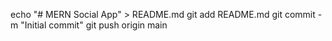 echo "# MERN Social App" > README.md
git add README.md
git commit -m "Initial commit"
git push origin main
